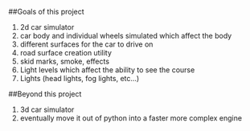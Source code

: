 ##Goals of this project
1. 2d car simulator 
2. car body and individual wheels simulated which affect the body 
3. different surfaces for the car to drive on 
4. road surface creation utility 
5. skid marks, smoke, effects
6. Light levels which affect the ability to see the course
7. Lights (head lights, fog lights, etc...)
 
##Beyond this project
1. 3d car simulator
2. eventually move it out of python into a faster more complex engine

